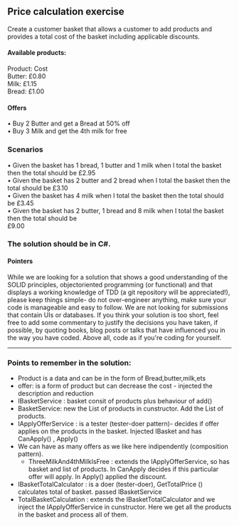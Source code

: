 ## Price calculation exercise
Create a customer basket that allows a customer to add products and provides a total cost of the basket including applicable discounts.
#### Available products:
Product: Cost <br/>
Butter: £0.80 <br/>
Milk: £1.15 <br/>
Bread: £1.00 <br/>
#### Offers
• Buy 2 Butter and get a Bread at 50% off <br/>
• Buy 3 Milk and get the 4th milk for free <br/>
### Scenarios
• Given the basket has 1 bread, 1 butter and 1 milk when I total the basket then the total should be
£2.95 <br/>
• Given the basket has 2 butter and 2 bread when I total the basket then the total should be £3.10 <br/>
• Given the basket has 4 milk when I total the basket then the total should be £3.45 <br/>
• Given the basket has 2 butter, 1 bread and 8 milk when I total the basket then the total should be <br/>
£9.00

### The solution should be in C#.
#### Pointers
While we are looking for a solution that shows a good understanding of the SOLID principles, objectoriented programming (or functional) and that displays a working knowledge of TDD (a git repository
will be appreciated!), please keep things simple- do not over-engineer anything, make sure your
code is manageable and easy to follow. We are not looking for submissions that contain UIs or
databases.
If you think your solution is too short, feel free to add some commentary to justify the decisions you
have taken, if possible, by quoting books, blog posts or talks that have influenced you in the way you
have coded.
Above all, code as if you're coding for yourself.

--------------------
### Points to remember in the solution:
- Product is a data and can be in the form of Bread,butter,milk,ets
- offer: is a form of product but can decrease the cost - injected the description and reduction
- IBasketService : basket consit of products plus behaviour of add()
- BasketService: new the List of products in cunstructor. Add the List of products.
- IApplyOfferService : is a tester (tester-doer pattern)- decides if offer applies on the products in the basket. Injected IBasket and has CanApply() , Apply()
- We can have as many offers as we like here indipendently (composition pattern). 
    - ThreeMilkAnd4thMilkIsFree : extends the IApplyOfferService, so has basket and list of products. In CanApply decides if this particular offer will apply. In Apply() applied the discount.
- IBasketTotalCalculator : is a doer (tester-doer), GetTotalPrice () calculates total of basket. passed IBasketService 
- TotalBasketCalculation : extends the IBasketTotalCalculator and we inject the IApplyOfferService in cunstructor. Here we get all the products in the basket and process all of them. 
